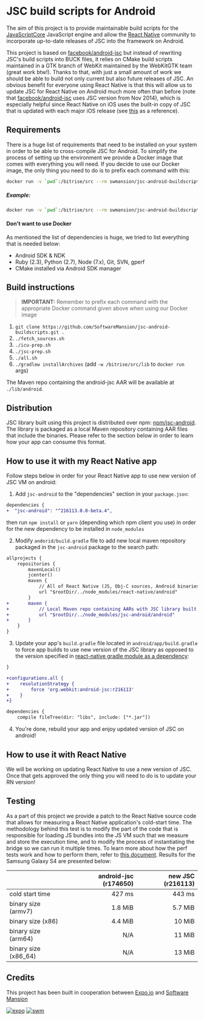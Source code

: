 # JSC build scripts for Android

The aim of this project is to provide maintainable build scripts for the [JavaScriptCore](https://www.webkit.org) JavaScript engine and allow the [React Native](https://github.com/facebook/react-native) community to incorporate up-to-date releases of JSC into the framework on Android.

This project is based on [facebook/android-jsc](https://github.com/facebook/android-jsc) but instead of rewriting JSC's build scripts into BUCK files, it relies on CMake build scripts maintained in a GTK branch of WebKit maintained by the WebKitGTK team (great work btw!). Thanks to that, with just a small amount of work we should be able to build not only current but also future releases of JSC. An obvious benefit for everyone using React Native is that this will allow us to update JSC for React Native on Android much more often than before (note that [facebook/android-jsc](https://github.com/facebook/android-jsc) uses JSC version from Nov 2014), which is especially helpful since React Native on iOS uses the built-in copy of JSC that is updated with each major iOS release (see [this](https://opensource.apple.com/) as a reference).

## Requirements

There is a huge list of requirements that need to be installed on your system in order to be able to cross-compile JSC for Android. To simplify the process of setting up the environment we provide a Docker image that comes with everything you will need. If you decide to use our Docker image, the only thing you need to do is to prefix each command with this:
```sh
docker run -v `pwd`:/bitrise/src --rm swmansion/jsc-android-buildscripts
```

##### Example:

```sh
docker run -v `pwd`:/bitrise/src --rm swmansion/jsc-android-buildscripts ./fetch_sources.sh
```

#### Don't want to use Docker

As mentioned the list of dependencies is huge, we tried to list everything that is needed below:
 - Android SDK & NDK
 - Ruby (2.3), Python (2.7), Node (7.x), Git, SVN, gperf
 - CMake installed via Android SDK manager

## Build instructions

> **IMPORTANT:** Remember to prefix each command with the appropriate Docker command given above when using our Docker image

1. `git clone https://github.com/SoftwareMansion/jsc-android-buildscripts.git .`
2. `./fetch_sources.sh`
3. `./icu-prep.sh`
4. `./jsc-prep.sh`
5. `./all.sh`
6. `./gradlew installArchives` (add `-w /bitrise/src/lib` to `docker run` args)

The Maven repo containing the android-jsc AAR will be available at `./lib/android`.

## Distribution

JSC library built using this project is distributed over npm: [npm/jsc-android](https://www.npmjs.com/package/jsc-android).
The library is packaged as a local Maven repository containing AAR files that include the binaries.
Please refer to the section below in order to learn how your app can consume this format.

## How to use it with my React Native app

Follow steps below in order for your React Native app to use new version of JSC VM on android:

1. Add `jsc-android` to the "dependencies" section in your `package.json`:
```diff
dependencies {
+  "jsc-android": "^216113.0.0-beta.4",
```

then run `npm install` or `yarn` (depending which npm client you use) in order for the new dependency to be installed in `node_modules`

2. Modify `andorid/build.gradle` file to add new local maven repository packaged in the `jsc-android` package to the search path:
```diff
allprojects {
    repositories {
        mavenLocal()
        jcenter()
        maven {
            // All of React Native (JS, Obj-C sources, Android binaries) is installed from npm
            url "$rootDir/../node_modules/react-native/android"
        }
+       maven {
+           // Local Maven repo containing AARs with JSC library built for Android
+           url "$rootDir/../node_modules/jsc-android/android"
+       }
    }
}
```

3. Update your app's `build.gradle` file located in `android/app/build.gradle` to force app builds to use new version of the JSC library as opposed to the version specified in [react-native gradle module as a dependency](https://github.com/facebook/react-native/blob/e8df8d9fd579ff14224cacdb816f9ff07eef978d/ReactAndroid/build.gradle#L289):

```diff
}

+configurations.all {
+    resolutionStrategy {
+        force 'org.webkit:android-jsc:r216113'
+    }
+}

dependencies {
    compile fileTree(dir: "libs", include: ["*.jar"])
```

4. You're done, rebuild your app and enjoy updated version of JSC on android!

## How to use it with React Native

We will be working on updating React Native to use a new version of JSC. Once that gets approved the only thing you will need to do is to update your RN version!

## Testing

As a part of this project we provide a patch to the React Native source code that allows for measuring a React Native application's cold-start time. The methodology behind this test is to modify the part of the code that is responsible for loading JS bundles into the JS VM such that we measure and store the execution time, and to modify the process of instantiating the bridge so we can run it multiple times. To learn more about how the perf tests work and how to perform them, refer to [this document](./TESTING.md). Results for the Samsung Galaxy S4 are presented below:

|                      | android-jsc (r174650) | new JSC (r216113) |
| -------------------- |----------------------:| -----------------:|
| cold start time      | 427 ms                | 443 ms            |
| binary size (armv7)  | 1.8 MiB               | 5.7 MiB           |
| binary size (x86)    | 4.4 MiB               | 10 MiB            |
| binary size (arm64)  | N/A                   | 11 MiB            |
| binary size (x86_64) | N/A                   | 13 MiB            |

## Credits

This project has been built in cooperation between [Expo.io](https://expo.io) and [Software Mansion](https://swmansion.com)

[![expo](https://avatars2.githubusercontent.com/u/12504344?v=3&s=100 "Expo.io")](https://expo.io)
[![swm](https://avatars1.githubusercontent.com/u/6952717?v=3&s=100 "Software Mansion")](https://swmansion.com)
